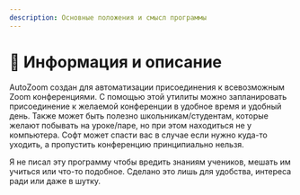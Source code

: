```yaml
---
description: Основные положения и смысл программы
---
```


# 📃 Информация и описание

AutoZoom создан для автоматизации присоединения к всевозможным Zoom конференциями. С помощью этой утилиты можно запланировать присоединение к желаемой конференции в удобное время и удобный день. Также может быть полезно школьникам/студентам, которые желают побывать на уроке/паре, но при этом находиться не у компьютера. Софт может спасти вас в случае если нужно куда-то уходить, а пропустить конференцию принципиально нельзя.

Я не писал эту программу чтобы вредить знаниям учеников, мешать им учиться или что-то подобное. Сделано это лишь для удобства, интереса ради или даже в шутку.

